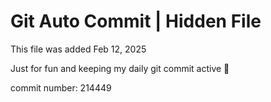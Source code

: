 # Git Auto Commit | Hidden File

This file was added Feb 12, 2025

Just for fun and keeping my daily git commit active 🤪

commit number: 214449
